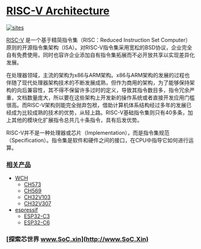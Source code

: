 ﻿# [RISC-V Architecture](https://github.com/SoCXin/RISC-V)

[![sites](http://182.61.61.133/link/resources/SoC.png)](http://www.SoC.Xin)

[RISC-V](https://riscv.org/) 是一个基于精简指令集（RISC：Reduced Instruction Set Computer）原则的开源指令集架构（ISA）。对RISC-V指令集采用宽松的BSD协议，企业完全自有免费使用，同时也容许企业添加自有指令集拓展而不必开放共享以实现差异化发展。

在处理器领域，主流的架构为x86与ARM架构。x86与ARM架构的发展的过程也伴随了现代处理器架构技术的不断发展成熟，但作为商用的架构，为了能够保持架构的向后兼容性，其不得不保留许多过时的定义，导致其指令数目多，指令冗余严重，文档数量庞大，所以要在这些架构上开发新的操作系统或者直接开发应用门槛很高。而RISC-V架构则能完全抛弃包袱，借助计算机体系结构经过多年的发展已经成为比较成熟的技术的优势，从轻上路。RISC-V基础指令集则只有40多条，加上其他的模块化扩展指令总共几十条指令，具有后发优势。

RISC-V并不是一种处理器或芯片（Implementation），而是指令集规范（Specification）。指令集是软件和硬件之间的接口，在CPU中指导它如何进行运算。

### [相关产品](https://github.com/SoCXin?q=RISC-V&type=&language=&sort=)

* [WCH](http://special.wch.cn/zh_cn/mcu/)
    * [CH573](https://github.com/SoCXin/CH573)
    * [CH569](https://github.com/SoCXin/CH569)
    * [CH32V103](https://github.com/SoCXin/CH32V103)
    * [CH32V307](https://github.com/SoCXin/CH32V307)
* [espressif](https://www.espressif.com/)
    * [ESP32-C3](https://github.com/SoCXin/ESP32-C3)
    * [ESP32-C6](https://github.com/SoCXin/ESP32-C6)


### [探索芯世界 www.SoC.xin](http://www.SoC.Xin)

